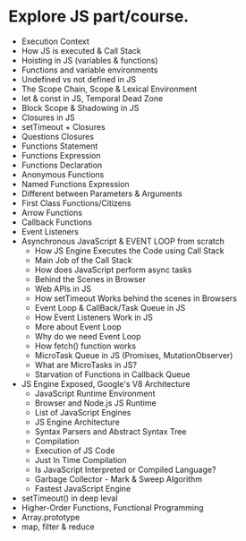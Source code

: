 # Explore JS part/course.
   - Execution Context
   - How JS is executed & Call Stack
   - Hoisting in JS (variables & functions)
   - Functions and variable environments
   - Undefined vs not defined in JS
   - The Scope Chain, Scope & Lexical Environment
   - let & const in JS, Temporal Dead Zone
   - Block Scope & Shadowing in JS
   - Closures in JS
   - setTimeout + Closures
   - Questions Closures
   - Functions Statement
   - Functions Expression
   - Functions Declaration
   - Anonymous Functions
   - Named Functions Expression
   - Different between Parameters & Arguments
   - First Class Functions/Citizens
   - Arrow Functions
   - Callback Functions
   - Event Listeners
   - Asynchronous JavaScript & EVENT LOOP from scratch
      - How JS Engine Executes the Code using Call Stack
      - Main Job of the Call Stack
      - How does JavaScript perform async tasks
      - Behind the Scenes in Browser
      - Web APIs in JS
      - How setTimeout Works behind the scenes in Browsers
      - Event Loop & CallBack/Task Queue in JS
      - How Event Listeners Work in JS
      - More about Event Loop
      - Why do we need Event Loop
      - How fetch() function works
      - MicroTask Queue in JS (Promises, MutationObserver)
      - What are MicroTasks in JS?
      - Starvation of Functions in Callback Queue
   - JS Engine Exposed, Google's V8 Architecture
      - JavaScript Runtime Environment
      - Browser and Node.js JS Runtime
      - List of JavaScript Engines
      - JS Engine Architecture
      - Syntax Parsers and Abstract Syntax Tree
      - Compilation 
      - Execution of JS Code
      - Just In Time Compilation
      - Is JavaScript Interpreted or Compiled Language?
      - Garbage Collector - Mark & Sweep Algorithm
      - Fastest JavaScript Engine
   - setTimeout() in deep leval
   - Higher-Order Functions, Functional Programming
   - Array.prototype
   - map, filter & reduce